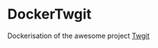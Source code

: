 DockerTwgit
===========

Dockerisation of the awesome project [Twgit](https://github.com/Twenga/twgit)
